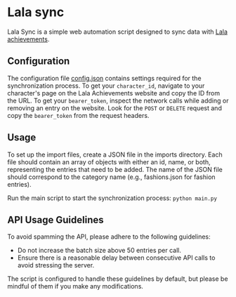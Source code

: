 # Lala sync
Lala Sync is a simple web automation script designed to sync data with [Lala achievements](https://www.lalachievements.com/).

## Configuration
The configuration file [config.json](config.json) contains settings required for the synchronization process. To get your `character_id`, navigate to your character's page on the Lala Achievements website and copy the ID from the URL. To get your `bearer_token`, inspect the network calls while adding or removing an entry on the website. Look for the `POST` or `DELETE` request and copy the `bearer_token` from the request headers.

## Usage
To set up the import files, create a JSON file in the imports directory. Each file should contain an array of objects with either an id, name, or both, representing the entries that need to be added. The name of the JSON file should correspond to the category name (e.g., fashions.json for fashion entries).

Run the main script to start the synchronization process: `python main.py`

## API Usage Guidelines
To avoid spamming the API, please adhere to the following guidelines:
- Do not increase the batch size above 50 entries per call.
- Ensure there is a reasonable delay between consecutive API calls to avoid stressing the server.

The script is configured to handle these guidelines by default, but please be mindful of them if you make any modifications.